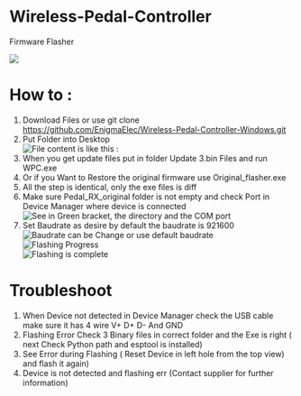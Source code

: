 # Wireless-Pedal-Controller
Firmware Flasher

![](https://github.com/EnigmaElec/Wireless-Pedal-Controller-Windows/blob/main/images/pedal.jpeg)


# How to :
1. Download Files or use git clone https://github.com/EnigmaElec/Wireless-Pedal-Controller-Windows.git </br>
2. Put Folder into Desktop</br>
![File content is like this : ](https://raw.githubusercontent.com/EnigmaElec/Wireless-Pedal-Controller-Windows/refs/heads/main/images/File%20Content.bmp)</br>
3. When you get update files put in folder Update 3.bin Files and run WPC.exe
4. Or if you Want to Restore the original firmware use Original_flasher.exe
5. All the step is identical, only the exe files is diff     
6. Make sure Pedal_RX_original folder is not empty and check Port in Device Manager where device is connected</br>
![See in Green bracket, the directory and the COM port](https://raw.githubusercontent.com/EnigmaElec/Wireless-Pedal-Controller-Windows/refs/heads/main/images/Original%20Flasher.bmp)</br>
5. Set Baudrate as desire by default the baudrate is 921600</br>
![Baudrate can be Change or use default baudrate](https://raw.githubusercontent.com/EnigmaElec/Wireless-Pedal-Controller-Windows/refs/heads/main/images/baudrate.bmp)</br>
![Flashing Progress](https://raw.githubusercontent.com/EnigmaElec/Wireless-Pedal-Controller-Windows/refs/heads/main/images/flashing%20progress.bmp)</br>
![Flashing is complete](https://raw.githubusercontent.com/EnigmaElec/Wireless-Pedal-Controller-Windows/refs/heads/main/images/Complete.bmp)</br>
   
# Troubleshoot
1. When Device not detected in Device Manager check the USB cable make sure it has 4 wire V+ D+ D- And GND
2. Flashing Error Check 3 Binary files in correct folder and the Exe is right ( next Check Python path and esptool is installed)
3. See Error during Flashing ( Reset Device in left hole from the top view) and flash it again)
4. Device is not detected and flashing err (Contact supplier for further information)
